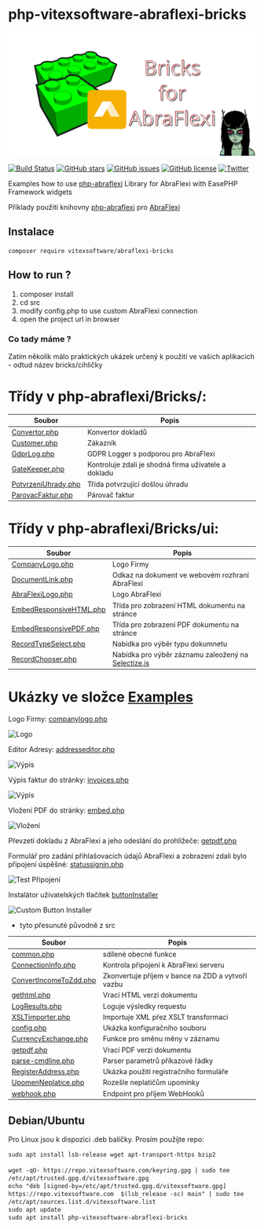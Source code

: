 # php-vitexsoftware-abraflexi-bricks
![Project Logo](social-preview.svg?raw=true "Project Logo")

[![Build Status](https://travis-ci.org/VitexSoftware/php-abraflexi-bricks.svg?branch=main)](https://travis-ci.org/VitexSoftware/php-abraflexi-bricks)
[![GitHub stars](https://img.shields.io/github/stars/VitexSoftware/php-abraflexi-bricks.svg)](stargazers)
[![GitHub issues](https://img.shields.io/github/issues/VitexSoftware/php-abraflexi-bricks.svg)](issues)
[![GitHub license](https://img.shields.io/github/license/VitexSoftware/php-abraflexi-bricks.svg)](LICENSE?raw=true)
[![Twitter](https://img.shields.io/twitter/url/https/github.com/VitexSoftware/php-abraflexi-bricks.svg?style=social)](https://twitter.com/intent/tweet?text=Wow:&url=https%3A%2F%2Fgithub.com%2FVitexSoftware%2Fphp-abraflexi-bricks)

Examples how to use [php-abraflexi](https://github.com/Spoje-NET/php-abraflexi) Library for AbraFlexi with EasePHP Framework widgets

Příklady použití knihovny [php-abraflexi](https://github.com/Spoje-NET/php-abraflexi) pro [AbraFlexi](https://flexibee.eu/)


Instalace
----------

    composer require vitexsoftware/abraflexi-bricks


How to run ?
------------

1) composer install
2) cd src
3) modify config.php to use custom AbraFlexi connection
4) open the project url in browser


### Co tady máme ?

Zatím několik málo praktických ukázek určený k použití ve vašich aplikacích - odtud název bricks/cihličky

# Třídy v php-abraflexi/Bricks/:

| Soubor                                                          | Popis                                 |
| --------------------------------------------------------------- | --------------------------------------|
| [Convertor.php](src/php-abraflexi/Bricks/Convertor.php)          | Konvertor dokladů
| [Customer.php](src/php-abraflexi/Bricks/Customer.php)            | Zákazník
| [GdprLog.php](src/php-abraflexi/Bricks/GdprLog.php)              | GDPR Logger s podporou pro AbraFlexi
| [GateKeeper.php](src/php-abraflexi/Bricks/GateKeeper.php)        | Kontroluje zdali je shodná firma uživatele a dokladu
| [PotvrzeniUhrady.php](src/php-abraflexi/Bricks/HookReciever.php) | Třída potvrzující došlou úhradu
| [ParovacFaktur.php](src/php-abraflexi/Bricks/ParovacFaktur.php)  | Párovač faktur

# Třídy v php-abraflexi/Bricks/ui:

| Soubor                                                        | Popis                                 |
| ------------------------------------------------------------- | --------------------------------------|
| [CompanyLogo.php](src/php-abraflexi/Bricks/ui/CompanyLogo.php)   | Logo Firmy
| [DocumentLink.php](src/php-abraflexi/Bricks/ui/DocumentLink.php) | Odkaz na dokument ve webovém rozhraní AbraFlexi
| [AbraFlexiLogo.php](src/php-abraflexi/Bricks/ui/AbraFlexiLogo.php) | Logo AbraFlexi
| [EmbedResponsiveHTML.php](src/php-abraflexi/Bricks/ui/EmbedResponsiveHTML.php)| Třída pro zobrazení HTML dokumentu na stránce 
| [EmbedResponsivePDF.php](src/php-abraflexi/Bricks/ui/EmbedResponsivePDF.php)  | Třída pro zobrazení PDF dokumentu na stránce 
| [RecordTypeSelect.php](src/php-abraflexi/Bricks/ui/RecordTypeSelect.php)      | Nabídka pro výběr typu dokumnetu 
| [RecordChooser.php](src/php-abraflexi/Bricks/ui/RecordChooser.php)            | Nabídka pro výběr záznamu zaleožený na [Selectize.js](https://selectize.github.io/selectize.js/)


Ukázky ve složce [Examples](Examples)
=====================================

Logo Firmy: [companylogo.php](Examples/companylogo.php)

![Logo](Examples/companylogo.png?raw=true)

Editor Adresy: [addresseditor.php](Examples/addresseditor.php)

![Výpis](Examples/addresseditor.png?raw=true)

Výpis faktur do stránky: [invoices.php](Examples/invoices.php)

![Výpis](Examples/invoices.png?raw=true)

Vložení PDF do stránky: [embed.php](Examples/embed.php)

![Vložení](Examples/embed.png?raw=true)

Převzetí dokladu z AbraFlexi a jeho odeslání do prohlížeče: [getpdf.php](Examples/getpdf.php)

Formulář pro zadání přihlašovacích údajů AbraFlexi a zobrazení zdali bylo připojení úspěšné: [statussignin.php](Examples/statussignin.php)

![Test Připojení](Examples/statussignin.png?raw=true)


Instalátor uživatelských tlačítek [buttonInstaller](src/buttonInstaller.php)

![Custom Button Installer](Examples/buttoninstaller.png?raw=true)

+ tyto přesunuté původně z src

| Soubor                                                        | Popis                                 |
| ------------------------------------------------------------- | --------------------------------------|
| [common.php](Examples/common.php)                             | sdílené obecné funkce
| [ConnectionInfo.php](Examples/ConnectionInfo.php)             | Kontrola připojení k AbraFlexi serveru   
| [ConvertIncomeToZdd.php](Examples/ConvertIncomeToZdd.php)     | Zkonvertuje příjem v bance na ZDD a vytvoří vazbu
| [gethtml.php](Examples/gethtml.php)                           | Vrací HTML verzi dokumentu 
| [LogResults.php](Examples/LogResults.php)                     | Loguje výsledky requestu      
| [XSLTimporter.php](Examples/XSLTimporter.php)                 | Importuje XML přez XSLT transformaci
| [config.php](Examples/config.php)                             | Ukázka konfiguračního souboru 
| [CurrencyExchange.php](Examples/CurrencyExchange.php)         | Funkce pro směnu měny v záznamu 
| [getpdf.php](Examples/getpdf.php)                             | Vrací PDF verzi dokumentu  
| [parse-cmdline.php](Examples/parse-cmdline.php)               | Parser parametrů příkazové řádky
| [RegisterAddress.php](Examples/RegisterAddress.php)           | Ukázka použití registračního formuláře
| [UpomenNeplatice.php](Examples/UpomenNeplatice.php)           | Rozešle neplatičům upomínky
| [webhook.php](Examples/webhook.php)                           | Endpoint pro příjem WebHooků



Debian/Ubuntu
-------------

Pro Linux jsou k dispozici .deb balíčky. Prosím použijte repo:


```shell
sudo apt install lsb-release wget apt-transport-https bzip2

wget -qO- https://repo.vitexsoftware.com/keyring.gpg | sudo tee /etc/apt/trusted.gpg.d/vitexsoftware.gpg
echo "deb [signed-by=/etc/apt/trusted.gpg.d/vitexsoftware.gpg]  https://repo.vitexsoftware.com  $(lsb_release -sc) main" | sudo tee /etc/apt/sources.list.d/vitexsoftware.list
sudo apt update
sudo apt install php-vitexsoftware-abraflexi-bricks
```
